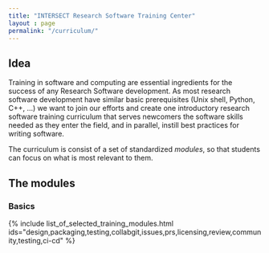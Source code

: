 ```yaml
---
title: "INTERSECT Research Software Training Center"
layout : page
permalink: "/curriculum/" 
---
```


## Idea

Training in software and computing are essential ingredients for the success of any Research Software development. As most research software development have similar basic prerequisites (Unix shell, Python, C++, …) we want to join our efforts and create one introductory research software training curriculum that serves newcomers the software skills needed as they enter the field, and in parallel, instill best practices for writing software.

The curriculum is consist of a set of standardized *modules*, so that students can focus on what is most relevant to them.

## The modules

### Basics


{% include list_of_selected_training_modules.html ids="design,packaging,testing,collabgit,issues,prs,licensing,review,community,testing,ci-cd" %}



